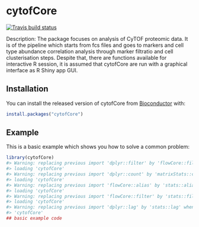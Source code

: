 
<!-- README.md is generated from README.Rmd. Please edit that file -->
cytofCore
=========

<!-- badges: start -->
[![Travis build status](https://travis-ci.org/AlexanderKononov/cytofCore.svg?branch=master)](https://travis-ci.org/AlexanderKononov/cytofCore) <!-- badges: end -->

Description: The package focuses on analysis of CyTOF proteomic data. It is of the pipeline which starts from fcs files and goes to markers and cell type abundance correlation analysis through marker filtratio and cell clusterisation steps. Despite that, there are functions available for interactive R session, it is assumed that cytofCore are run with a graphical interface as R Shiny app GUI.

Installation
------------

You can install the released version of cytofCore from [Bioconductor](https://www.bioconductor.org) with:

``` r
install.packages("cytofCore")
```

Example
-------

This is a basic example which shows you how to solve a common problem:

``` r
library(cytofCore)
#> Warning: replacing previous import 'dplyr::filter' by 'flowCore::filter' when
#> loading 'cytofCore'
#> Warning: replacing previous import 'dplyr::count' by 'matrixStats::count' when
#> loading 'cytofCore'
#> Warning: replacing previous import 'flowCore::alias' by 'stats::alias' when
#> loading 'cytofCore'
#> Warning: replacing previous import 'flowCore::filter' by 'stats::filter' when
#> loading 'cytofCore'
#> Warning: replacing previous import 'dplyr::lag' by 'stats::lag' when loading
#> 'cytofCore'
## basic example code
```
